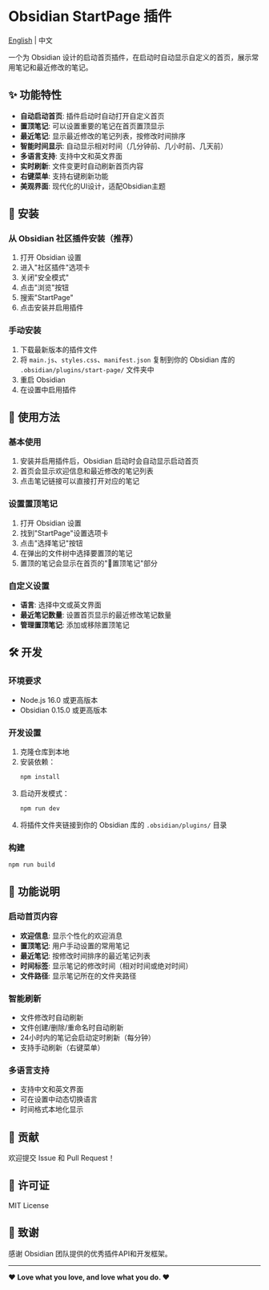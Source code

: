 # Obsidian StartPage 插件

[English](README.EN.md) | 中文

一个为 Obsidian 设计的启动首页插件，在启动时自动显示自定义的首页，展示常用笔记和最近修改的笔记。

## ✨ 功能特性

- **自动启动首页**: 插件启动时自动打开自定义首页
- **置顶笔记**: 可以设置重要的笔记在首页置顶显示
- **最近笔记**: 显示最近修改的笔记列表，按修改时间排序
- **智能时间显示**: 自动显示相对时间（几分钟前、几小时前、几天前）
- **多语言支持**: 支持中文和英文界面
- **实时刷新**: 文件变更时自动刷新首页内容
- **右键菜单**: 支持右键刷新功能
- **美观界面**: 现代化的UI设计，适配Obsidian主题

## 🚀 安装

### 从 Obsidian 社区插件安装（推荐）

1. 打开 Obsidian 设置
2. 进入"社区插件"选项卡
3. 关闭"安全模式"
4. 点击"浏览"按钮
5. 搜索"StartPage"
6. 点击安装并启用插件

### 手动安装

1. 下载最新版本的插件文件
2. 将 `main.js`、`styles.css`、`manifest.json` 复制到你的 Obsidian 库的 `.obsidian/plugins/start-page/` 文件夹中
3. 重启 Obsidian
4. 在设置中启用插件

## 📖 使用方法

### 基本使用

1. 安装并启用插件后，Obsidian 启动时会自动显示启动首页
2. 首页会显示欢迎信息和最近修改的笔记列表
3. 点击笔记链接可以直接打开对应的笔记

### 设置置顶笔记

1. 打开 Obsidian 设置
2. 找到"StartPage"设置选项卡
3. 点击"选择笔记"按钮
4. 在弹出的文件树中选择要置顶的笔记
5. 置顶的笔记会显示在首页的"📌置顶笔记"部分

### 自定义设置

- **语言**: 选择中文或英文界面
- **最近笔记数量**: 设置首页显示的最近修改笔记数量
- **管理置顶笔记**: 添加或移除置顶笔记

## 🛠️ 开发

### 环境要求

- Node.js 16.0 或更高版本
- Obsidian 0.15.0 或更高版本

### 开发设置

1. 克隆仓库到本地
2. 安装依赖：
   ```bash
   npm install
   ```
3. 启动开发模式：
   ```bash
   npm run dev
   ```
4. 将插件文件夹链接到你的 Obsidian 库的 `.obsidian/plugins/` 目录

### 构建

```bash
npm run build
```

## 📝 功能说明

### 启动首页内容

- **欢迎信息**: 显示个性化的欢迎消息
- **置顶笔记**: 用户手动设置的常用笔记
- **最近笔记**: 按修改时间排序的最近笔记列表
- **时间标签**: 显示笔记的修改时间（相对时间或绝对时间）
- **文件路径**: 显示笔记所在的文件夹路径

### 智能刷新

- 文件修改时自动刷新
- 文件创建/删除/重命名时自动刷新
- 24小时内的笔记会启动定时刷新（每分钟）
- 支持手动刷新（右键菜单）

### 多语言支持

- 支持中文和英文界面
- 可在设置中动态切换语言
- 时间格式本地化显示

## 🤝 贡献

欢迎提交 Issue 和 Pull Request！

## 📄 许可证

MIT License

## 🙏 致谢

感谢 Obsidian 团队提供的优秀插件API和开发框架。

---

**❤️ Love what you love, and love what you do. ❤️**
